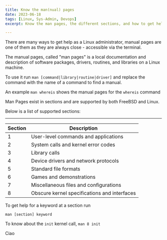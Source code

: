 ```yaml
---
title: Know the man(nual) pages
date: 2023-06-18
tags: [Linux, Sys-Admin, Devops]
excerpt: Know the man pages, the different sections, and how to get help for a specific section

---
```


There are many ways to get help as a Linux administrator, manual pages are one of them as they are always close - accessible via the terminal. 

The manual pages, called "man pages" is a local documentation and description of software packages, drivers, routines, and libraries on a Linux machine. 

To use it run `man [command|library|routine|driver]` and replace the command with the name of a command to find a manual.

An example `man whereis` shows the manual pages for the `whereis` command


Man Pages exist in sections and are supported by both FreeBSD and Linux.

Below is a list of supported sections:

---------------

| Section | Description                                  |
| ------- | -------------------------------------------- |
| 1       | User-level commands and applications         |
| 2       | System calls and kernel error codes          |
| 3       | Library calls                                |
| 4       | Device drivers and network protocols         |
| 5       | Standard file formats                        |
| 6       | Games and demonstrations                     |
| 7       | Miscellaneous files and configurations       |
| 8       | Obscure kernel specifications and interfaces |



To get help for a keyword at a section run

`man [section] keyword`

To know about the `init` kernel call, `man 8 init`  



Ciao
